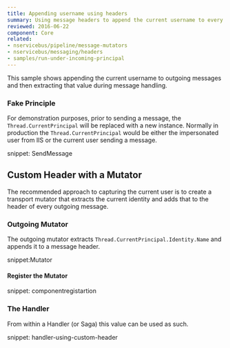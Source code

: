 ```yaml
---
title: Appending username using headers
summary: Using message headers to append the current username to every message.
reviewed: 2016-06-22
component: Core
related:
- nservicebus/pipeline/message-mutators
- nservicebus/messaging/headers
- samples/run-under-incoming-principal
---
```


This sample shows appending the current username to outgoing messages and then extracting that value during message handling.


### Fake Principle

For demonstration purposes, prior to sending a message, the `Thread.CurrentPrincipal` will be replaced with a new instance. Normally in production the `Thread.CurrentPrincipal` would be either the impersonated user from IIS or the current user sending a message.

snippet: SendMessage


## Custom Header with a Mutator

The recommended approach to capturing the current user is to create a transport mutator that extracts the current identity and adds that to the header of every outgoing message.


### Outgoing Mutator

The outgoing mutator extracts `Thread.CurrentPrincipal.Identity.Name` and appends it to a message header.

snippet:Mutator


#### Register the Mutator

snippet: componentregistartion


### The Handler

From within a Handler (or Saga) this value can be used as such.

snippet: handler-using-custom-header